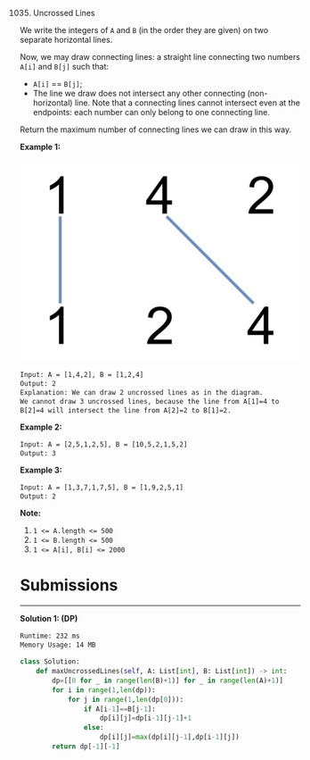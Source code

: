 1035. Uncrossed Lines

We write the integers of `A` and `B` (in the order they are given) on two separate horizontal lines.

Now, we may draw connecting lines: a straight line connecting two numbers `A[i]` and `B[j]` such that:

* `A[i]` == `B[j]`;
* The line we draw does not intersect any other connecting (non-horizontal) line.
Note that a connecting lines cannot intersect even at the endpoints: each number can only belong to one connecting line.

Return the maximum number of connecting lines we can draw in this way.

 

**Example 1:**

![1035_142](img/1035_142.png)

```
Input: A = [1,4,2], B = [1,2,4]
Output: 2
Explanation: We can draw 2 uncrossed lines as in the diagram.
We cannot draw 3 uncrossed lines, because the line from A[1]=4 to B[2]=4 will intersect the line from A[2]=2 to B[1]=2.
```

**Example 2:**
```
Input: A = [2,5,1,2,5], B = [10,5,2,1,5,2]
Output: 3
```

**Example 3:**
```
Input: A = [1,3,7,1,7,5], B = [1,9,2,5,1]
Output: 2
```

**Note:**

1. `1 <= A.length <= 500`
1. `1 <= B.length <= 500`
1. `1 <= A[i], B[i] <= 2000`

# Submissions
---
**Solution 1: (DP)**
```
Runtime: 232 ms
Memory Usage: 14 MB
```
```python
class Solution:
    def maxUncrossedLines(self, A: List[int], B: List[int]) -> int:
        dp=[[0 for _ in range(len(B)+1)] for _ in range(len(A)+1)]
        for i in range(1,len(dp)):
            for j in range(1,len(dp[0])):
                if A[i-1]==B[j-1]:
                    dp[i][j]=dp[i-1][j-1]+1
                else:
                    dp[i][j]=max(dp[i][j-1],dp[i-1][j])
        return dp[-1][-1]
```